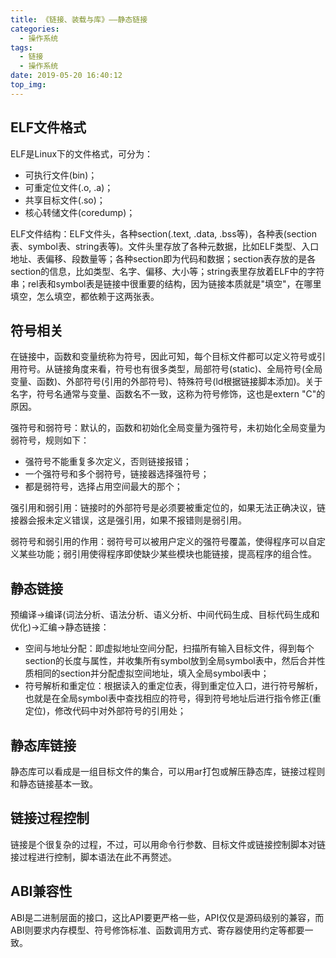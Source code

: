 ```yaml
---
title: 《链接、装载与库》——静态链接
categories:
  - 操作系统
tags:
  - 链接
  - 操作系统
date: 2019-05-20 16:40:12
top_img:
---
```


## ELF文件格式

ELF是Linux下的文件格式，可分为：

* 可执行文件(bin)；
* 可重定位文件(.o, .a)；
* 共享目标文件(.so)；
* 核心转储文件(coredump)；

ELF文件结构：ELF文件头，各种section(.text, .data, .bss等)，各种表(section表、symbol表、string表等)。文件头里存放了各种元数据，比如ELF类型、入口地址、表偏移、段数量等；各种section即为代码和数据；section表存放的是各section的信息，比如类型、名字、偏移、大小等；string表里存放着ELF中的字符串；rel表和symbol表是链接中很重要的结构，因为链接本质就是"填空"，在哪里填空，怎么填空，都依赖于这两张表。

## 符号相关

在链接中，函数和变量统称为符号，因此可知，每个目标文件都可以定义符号或引用符号。从链接角度来看，符号也有很多类型，局部符号(static)、全局符号(全局变量、函数)、外部符号(引用的外部符号)、特殊符号(ld根据链接脚本添加)。关于名字，符号名通常与变量、函数名不一致，这称为符号修饰，这也是extern "C"的原因。

强符号和弱符号：默认的，函数和初始化全局变量为强符号，未初始化全局变量为弱符号，规则如下：

* 强符号不能重复多次定义，否则链接报错；
* 一个强符号和多个弱符号，链接器选择强符号；
* 都是弱符号，选择占用空间最大的那个；

强引用和弱引用：链接时的外部符号是必须要被重定位的，如果无法正确决议，链接器会报未定义错误，这是强引用，如果不报错则是弱引用。

弱符号和弱引用的作用：弱符号可以被用户定义的强符号覆盖，使得程序可以自定义某些功能；弱引用使得程序即使缺少某些模块也能链接，提高程序的组合性。

## 静态链接

预编译->编译(词法分析、语法分析、语义分析、中间代码生成、目标代码生成和优化)->汇编->静态链接：

* 空间与地址分配：即虚拟地址空间分配，扫描所有输入目标文件，得到每个section的长度与属性，并收集所有symbol放到全局symbol表中，然后合并性质相同的section并分配虚拟空间地址，填入全局symbol表中；
* 符号解析和重定位：根据读入的重定位表，得到重定位入口，进行符号解析，也就是在全局symbol表中查找相应的符号，得到符号地址后进行指令修正(重定位)，修改代码中对外部符号的引用处；

## 静态库链接

静态库可以看成是一组目标文件的集合，可以用ar打包或解压静态库，链接过程则和静态链接基本一致。

## 链接过程控制

链接是个很复杂的过程，不过，可以用命令行参数、目标文件或链接控制脚本对链接过程进行控制，脚本语法在此不再赘述。

## ABI兼容性

ABI是二进制层面的接口，这比API要更严格一些，API仅仅是源码级别的兼容，而ABI则要求内存模型、符号修饰标准、函数调用方式、寄存器使用约定等都要一致。